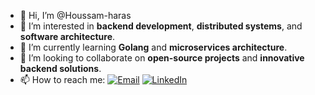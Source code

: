 - 👋 Hi, I’m @Houssam-haras
- 👀 I’m interested in **backend development**, **distributed systems**, and **software architecture**.
- 🌱 I’m currently learning **Golang** and **microservices architecture**.
- 💞️ I’m looking to collaborate on **open-source projects** and **innovative backend solutions**.
- 📫 How to reach me: 
  [![Email](https://img.shields.io/badge/Email-Houssam%20Haras-red?style=flat&logo=gmail)](mailto:houssamharas03@gmail.com)
  [![LinkedIn](https://img.shields.io/badge/LinkedIn-Houssam%20Haras-blue?style=flat&logo=linkedin)](https://www.linkedin.com/in/houssam-haras-575889280)
